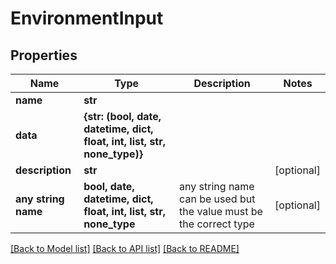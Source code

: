 # EnvironmentInput


## Properties
Name | Type | Description | Notes
------------ | ------------- | ------------- | -------------
**name** | **str** |  | 
**data** | **{str: (bool, date, datetime, dict, float, int, list, str, none_type)}** |  | 
**description** | **str** |  | [optional] 
**any string name** | **bool, date, datetime, dict, float, int, list, str, none_type** | any string name can be used but the value must be the correct type | [optional]

[[Back to Model list]](../README.md#documentation-for-models) [[Back to API list]](../README.md#documentation-for-api-endpoints) [[Back to README]](../README.md)


